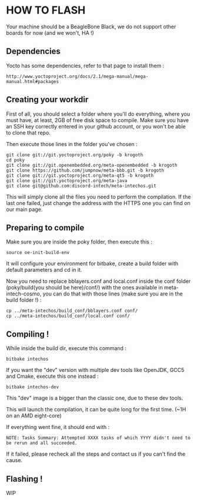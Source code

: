 # HOW TO FLASH

Your machine should be a BeagleBone Black, we do not support other boards for now (and we won't, HA !)

## Dependencies

Yocto has some dependencies, refer to that page to install them :

    http://www.yoctoproject.org/docs/2.1/mega-manual/mega-manual.html#packages

## Creating your workdir

First of all, you should select a folder where you'll do everything, where you must have, at least, 2GB of free disk space to compile. Make sure you have an SSH key correctly entered in your github account, or you won't be able to clone that repo.

Then execute those lines in the folder you've chosen :

    git clone git://git.yoctoproject.org/poky -b krogoth
    cd poky
    git clone git://git.openembedded.org/meta-openembedded -b krogoth
    git clone https://github.com/jumpnow/meta-bbb.git -b krogoth
    git clone git://git.yoctoproject.org/meta-qt5 -b krogoth
    git clone git://git.yoctoproject.org/meta-java
    git clone git@github.com:discord-intech/meta-intechos.git

This will simply clone all the files you need to perform the compilation. If the last one failed, just change the address with the HTTPS one you can find on our main page.

## Preparing to compile

Make sure you are inside the poky folder, then execute this :

    source oe-init-build-env

It will configure your environment for bitbake, create a build folder with default parameters and cd in it.

Now you need to replace bblayers.conf and local.conf inside the conf folder (poky/build(you should be here)/conf/) with the ones available in meta-intech-cosmo, you can do that with those lines (make sure you are in the build folder !) :

    cp ../meta-intechos/build_conf/bblayers.conf conf/
    cp ../meta-intechos/build_conf/local.conf conf/

## Compiling !

While inside the build dir, execute this command :

    bitbake intechos

If you want the "dev" version with multiple dev tools like OpenJDK, GCC5 and Cmake, execute this one instead :

    bitbake intechos-dev
    
This "dev" image is a bigger than the classic one, due to these dev tools.

This will launch the compilation, it can be quite long for the first time. (~1H on an AMD eight-core)

If everything went fine, it should end with :

    NOTE: Tasks Summary: Attempted XXXX tasks of which YYYY didn't need to be rerun and all succeeded.
    
If it failed, please recheck all the steps and contact us if you can't find the cause.

## Flashing !

WIP
